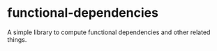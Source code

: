 # functional-dependencies
A simple library to compute functional dependencies and other related things.
